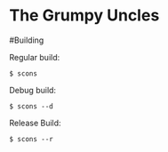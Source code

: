 The Grumpy Uncles
==================

#Building

Regular build:

    $ scons
    
Debug build:

    $ scons --d
    
Release Build:

    $ scons --r
